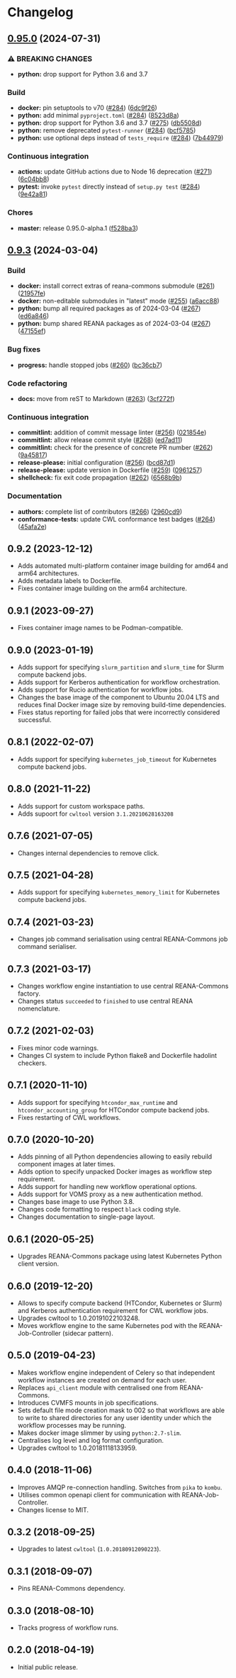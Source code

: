 # Changelog

## [0.95.0](https://github.com/wirespecter/reana-workflow-engine-cwl/compare/0.9.3...0.95.0) (2024-07-31)


### ⚠ BREAKING CHANGES

* **python:** drop support for Python 3.6 and 3.7

### Build

* **docker:** pin setuptools to v70 ([#284](https://github.com/wirespecter/reana-workflow-engine-cwl/issues/284)) ([6dc9f26](https://github.com/wirespecter/reana-workflow-engine-cwl/commit/6dc9f269f613d8bf925a94cef01b908c4a07ad7c))
* **python:** add minimal `pyproject.toml` ([#284](https://github.com/wirespecter/reana-workflow-engine-cwl/issues/284)) ([8523d8a](https://github.com/wirespecter/reana-workflow-engine-cwl/commit/8523d8aa50e79475fc041ee311e1bbf583d02a4f))
* **python:** drop support for Python 3.6 and 3.7 ([#275](https://github.com/wirespecter/reana-workflow-engine-cwl/issues/275)) ([db5508d](https://github.com/wirespecter/reana-workflow-engine-cwl/commit/db5508d4d094dbbd86f19676ef37d9a03eb5f078))
* **python:** remove deprecated `pytest-runner` ([#284](https://github.com/wirespecter/reana-workflow-engine-cwl/issues/284)) ([bcf5785](https://github.com/wirespecter/reana-workflow-engine-cwl/commit/bcf5785318fab66d05842bebde59d027f9eb6590))
* **python:** use optional deps instead of `tests_require` ([#284](https://github.com/wirespecter/reana-workflow-engine-cwl/issues/284)) ([7b44979](https://github.com/wirespecter/reana-workflow-engine-cwl/commit/7b44979ea70f87dcbcfcba2370b8885074451fea))


### Continuous integration

* **actions:** update GitHub actions due to Node 16 deprecation ([#271](https://github.com/wirespecter/reana-workflow-engine-cwl/issues/271)) ([6c04bb8](https://github.com/wirespecter/reana-workflow-engine-cwl/commit/6c04bb81f1624ba72e667aa11318feb1f58e8fa4))
* **pytest:** invoke `pytest` directly instead of `setup.py test` ([#284](https://github.com/wirespecter/reana-workflow-engine-cwl/issues/284)) ([9e42a81](https://github.com/wirespecter/reana-workflow-engine-cwl/commit/9e42a81bd774143b859a1be28959cd936db5a64b))


### Chores

* **master:** release 0.95.0-alpha.1 ([f528ba3](https://github.com/wirespecter/reana-workflow-engine-cwl/commit/f528ba357273d14d459b3b35722e71deb22ee9c2))

## [0.9.3](https://github.com/reanahub/reana-workflow-engine-cwl/compare/0.9.2...0.9.3) (2024-03-04)


### Build

* **docker:** install correct extras of reana-commons submodule ([#261](https://github.com/reanahub/reana-workflow-engine-cwl/issues/261)) ([21957fe](https://github.com/reanahub/reana-workflow-engine-cwl/commit/21957fe41921d9c557067b2773205af6385f755b))
* **docker:** non-editable submodules in "latest" mode ([#255](https://github.com/reanahub/reana-workflow-engine-cwl/issues/255)) ([a6acc88](https://github.com/reanahub/reana-workflow-engine-cwl/commit/a6acc888a36694e3306993cfc3108752b60bd1f3))
* **python:** bump all required packages as of 2024-03-04 ([#267](https://github.com/reanahub/reana-workflow-engine-cwl/issues/267)) ([ed6a846](https://github.com/reanahub/reana-workflow-engine-cwl/commit/ed6a846eb1d8a0bf92f77906749b5853e5794114))
* **python:** bump shared REANA packages as of 2024-03-04 ([#267](https://github.com/reanahub/reana-workflow-engine-cwl/issues/267)) ([47155ef](https://github.com/reanahub/reana-workflow-engine-cwl/commit/47155ef95c4eb19642dd54a732402b2551973658))


### Bug fixes

* **progress:** handle stopped jobs ([#260](https://github.com/reanahub/reana-workflow-engine-cwl/issues/260)) ([bc36cb7](https://github.com/reanahub/reana-workflow-engine-cwl/commit/bc36cb7813a20fde685a40694af0732ded483d3a))


### Code refactoring

* **docs:** move from reST to Markdown ([#263](https://github.com/reanahub/reana-workflow-engine-cwl/issues/263)) ([3cf272f](https://github.com/reanahub/reana-workflow-engine-cwl/commit/3cf272f657cc3e0b329c6d159f5e476f06000f93))


### Continuous integration

* **commitlint:** addition of commit message linter ([#256](https://github.com/reanahub/reana-workflow-engine-cwl/issues/256)) ([021854e](https://github.com/reanahub/reana-workflow-engine-cwl/commit/021854e309999938cf01c31bda5ab095679e03b0))
* **commitlint:** allow release commit style ([#268](https://github.com/reanahub/reana-workflow-engine-cwl/issues/268)) ([ed7ad11](https://github.com/reanahub/reana-workflow-engine-cwl/commit/ed7ad114ccf09ab3182b4cdd49265761f44cd37b))
* **commitlint:** check for the presence of concrete PR number ([#262](https://github.com/reanahub/reana-workflow-engine-cwl/issues/262)) ([9a45817](https://github.com/reanahub/reana-workflow-engine-cwl/commit/9a45817075f98e04405845f0d49cbcd86ee95556))
* **release-please:** initial configuration ([#256](https://github.com/reanahub/reana-workflow-engine-cwl/issues/256)) ([bcd87d1](https://github.com/reanahub/reana-workflow-engine-cwl/commit/bcd87d1bbaa4c9b589e4025989ff880594af2b3d))
* **release-please:** update version in Dockerfile ([#259](https://github.com/reanahub/reana-workflow-engine-cwl/issues/259)) ([0961257](https://github.com/reanahub/reana-workflow-engine-cwl/commit/096125709172e6bea1510a9fd2fdcb90299fac8b))
* **shellcheck:** fix exit code propagation ([#262](https://github.com/reanahub/reana-workflow-engine-cwl/issues/262)) ([6568b9b](https://github.com/reanahub/reana-workflow-engine-cwl/commit/6568b9b229141dd8dd2a261a833057358143590f))


### Documentation

* **authors:** complete list of contributors ([#266](https://github.com/reanahub/reana-workflow-engine-cwl/issues/266)) ([2960cd9](https://github.com/reanahub/reana-workflow-engine-cwl/commit/2960cd9c06a8e12283822ec9fbf87aba7b9b9fb5))
* **conformance-tests:** update CWL conformance test badges ([#264](https://github.com/reanahub/reana-workflow-engine-cwl/issues/264)) ([45afa2e](https://github.com/reanahub/reana-workflow-engine-cwl/commit/45afa2efd984fd84bbae48fde6ca663f70dd86dc))

## 0.9.2 (2023-12-12)

- Adds automated multi-platform container image building for amd64 and arm64 architectures.
- Adds metadata labels to Dockerfile.
- Fixes container image building on the arm64 architecture.

## 0.9.1 (2023-09-27)

- Fixes container image names to be Podman-compatible.

## 0.9.0 (2023-01-19)

- Adds support for specifying `slurm_partition` and `slurm_time` for Slurm compute backend jobs.
- Adds support for Kerberos authentication for workflow orchestration.
- Adds support for Rucio authentication for workflow jobs.
- Changes the base image of the component to Ubuntu 20.04 LTS and reduces final Docker image size by removing build-time dependencies.
- Fixes status reporting for failed jobs that were incorrectly considered successful.

## 0.8.1 (2022-02-07)

- Adds support for specifying `kubernetes_job_timeout` for Kubernetes compute backend jobs.

## 0.8.0 (2021-11-22)

- Adds support for custom workspace paths.
- Adds supoort for `cwltool` version `3.1.20210628163208`

## 0.7.6 (2021-07-05)

- Changes internal dependencies to remove click.

## 0.7.5 (2021-04-28)

- Adds support for specifying `kubernetes_memory_limit` for Kubernetes compute backend jobs.

## 0.7.4 (2021-03-23)

- Changes job command serialisation using central REANA-Commons job command serialiser.

## 0.7.3 (2021-03-17)

- Changes workflow engine instantiation to use central REANA-Commons factory.
- Changes status `succeeded` to `finished` to use central REANA nomenclature.

## 0.7.2 (2021-02-03)

- Fixes minor code warnings.
- Changes CI system to include Python flake8 and Dockerfile hadolint checkers.

## 0.7.1 (2020-11-10)

- Adds support for specifying `htcondor_max_runtime` and `htcondor_accounting_group` for HTCondor compute backend jobs.
- Fixes restarting of CWL workflows.

## 0.7.0 (2020-10-20)

- Adds pinning of all Python dependencies allowing to easily rebuild component images at later times.
- Adds option to specify unpacked Docker images as workflow step requirement.
- Adds support for handling new workflow operational options.
- Adds support for VOMS proxy as a new authentication method.
- Changes base image to use Python 3.8.
- Changes code formatting to respect `black` coding style.
- Changes documentation to single-page layout.

## 0.6.1 (2020-05-25)

- Upgrades REANA-Commons package using latest Kubernetes Python client version.

## 0.6.0 (2019-12-20)

- Allows to specify compute backend (HTCondor, Kubernetes or Slurm) and
  Kerberos authentication requirement for CWL workflow jobs.
- Upgrades cwltool to 1.0.20191022103248.
- Moves workflow engine to the same Kubernetes pod with the REANA-Job-Controller
  (sidecar pattern).

## 0.5.0 (2019-04-23)

- Makes workflow engine independent of Celery so that independent workflow
  instances are created on demand for each user.
- Replaces `api_client` module with centralised one from REANA-Commons.
- Introduces CVMFS mounts in job specifications.
- Sets default file mode creation mask to 002 so that workflows are able to
  write to shared directories for any user identity under which the workflow
  processes may be running.
- Makes docker image slimmer by using `python:2.7-slim`.
- Centralises log level and log format configuration.
- Upgrades cwltool to 1.0.20181118133959.

## 0.4.0 (2018-11-06)

- Improves AMQP re-connection handling. Switches from `pika` to `kombu`.
- Utilises common openapi client for communication with REANA-Job-Controller.
- Changes license to MIT.

## 0.3.2 (2018-09-25)

- Upgrades to latest `cwltool` (`1.0.20180912090223`).

## 0.3.1 (2018-09-07)

- Pins REANA-Commons dependency.

## 0.3.0 (2018-08-10)

- Tracks progress of workflow runs.

## 0.2.0 (2018-04-19)

- Initial public release.
